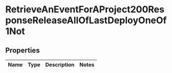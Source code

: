

# RetrieveAnEventForAProject200ResponseReleaseAllOfLastDeployOneOf1Not


## Properties

| Name | Type | Description | Notes |
|------------ | ------------- | ------------- | -------------|



